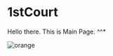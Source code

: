
# 1stCourt

Hello there. This is Main Page.
^^*

![orange](https://www.google.co.kr/imgres?imgurl=http%3A%2F%2Fwww.jlcxwb.com.cn%2Fsociety%2Fimg%2Fattachement%2Fjpg%2Fsite3%2F20130807%2Fc89cdc7952bc136be97002.jpg&imgrefurl=http%3A%2F%2Fwww.jlcxwb.com.cn%2Fsociety%2Fcontent%2F2014-07%2F07%2Fcontent_138363.htm&docid=mCf2cEt2nSq5CM&tbnid=hZP5b50AMbXRSM%3A&w=500&h=382&bih=942&biw=956&ved=0ahUKEwjo34Pw6-3PAhVLh1QKHaP8AvUQMwgnKAswCw&iact=mrc&uact=8)
